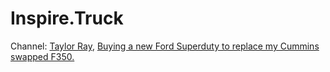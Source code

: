 # Inspire.Truck
Channel: [Taylor Ray](https://www.youtube.com/channel/UCNqf6cy5TLNeBV5cF3yKY8A), [Buying a new Ford Superduty to replace my Cummins swapped F350.](https://youtu.be/bETJjHbVvmo)
